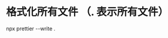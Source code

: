 <!--
 * @Author: Hongzf
 * @Date: 2022-11-17 17:29:13
 * @LastEditors: Hongzf
 * @LastEditTime: 2022-11-17 17:29:24
 * @Description: 
-->
# 格式化所有文件 （. 表示所有文件）
npx prettier --write .
